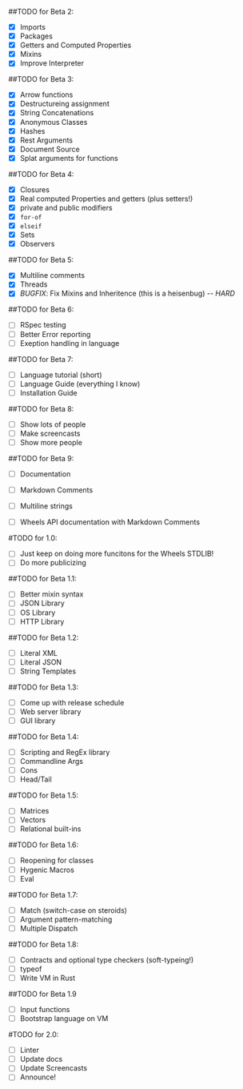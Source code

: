 ##TODO for Beta 2:
 - [X]  Imports
 - [X]  Packages
 - [X]  Getters and Computed Properties
 - [X]  Mixins
 - [X]  Improve Interpreter

##TODO for Beta 3:
 - [X]  Arrow functions
 - [X]  Destructureing assignment
 - [X]  String Concatenations
 - [X]  Anonymous Classes
 - [X]  Hashes
 - [X]  Rest Arguments
 - [X]  Document Source
 - [X]  Splat arguments for functions

##TODO for Beta 4:
 - [X]  Closures
 - [X]  Real computed Properties and getters (plus setters!)
 - [X]  private and public modifiers
 - [X]  `for-of`
 - [X]  `elseif`
 - [X]  Sets
 - [X]  Observers

##TODO for Beta 5:
 - [X]  Multiline comments
 - [X]  Threads
 - [X]  *BUGFIX*: Fix Mixins and Inheritence (this is a heisenbug) -- *HARD*

##TODO for Beta 6:
 - [ ]  RSpec testing
 - [ ]  Better Error reporting
 - [ ]  Exeption handling in language

##TODO for Beta 7:
 - [ ]  Language tutorial (short)
 - [ ]  Language Guide (everything I know)
 - [ ]  Installation Guide

##TODO for Beta 8:
 - [ ]  Show lots of people
 - [ ]  Make screencasts
 - [ ]  Show more people

##TODO for Beta 9:
 - [ ]  Documentation
 - [ ]  Markdown Comments
 - [ ]  Multiline strings
 - [ ]  Wheels API documentation with Markdown Comments


#TODO for 1.0:
 - [ ]  Just keep on doing more funcitons for the Wheels STDLIB!
 - [ ]  Do more publicizing

##TODO for Beta 1.1:
 - [ ] Better mixin syntax
 - [ ] JSON Library
 - [ ] OS Library
 - [ ] HTTP Library

##TODO for Beta 1.2:
 - [ ] Literal XML
 - [ ] Literal JSON
 - [ ] String Templates

##TODO for Beta 1.3:
 - [ ] Come up with release schedule
 - [ ] Web server library
 - [ ] GUI library

##TODO for Beta 1.4:
 - [ ] Scripting and RegEx library
 - [ ] Commandline Args
 - [ ] Cons
 - [ ] Head/Tail

##TODO for Beta 1.5:
 - [ ] Matrices
 - [ ] Vectors
 - [ ] Relational built-ins

##TODO for Beta 1.6:
 - [ ] Reopening for classes
 - [ ] Hygenic Macros
 - [ ] Eval

##TODO for Beta 1.7:
 - [ ] Match (switch-case on steroids)
 - [ ] Argument pattern-matching
 - [ ] Multiple Dispatch

##TODO for Beta 1.8:
 - [ ] Contracts and optional type checkers (soft-typeing!)
 - [ ] typeof
 - [ ] Write VM in Rust

##TODO for Beta 1.9
 - [ ] Input functions
 - [ ] Bootstrap language on VM

#TODO for 2.0:
 - [ ] Linter
 - [ ] Update docs
 - [ ] Update Screencasts
 - [ ] Announce!
